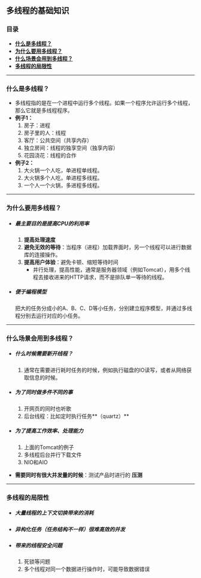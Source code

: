 ## 多线程的基础知识

### 目录

- **<a href="#1">什么是多线程？</a>**
- **<a href="#2">为什么要用多线程？</a>**
- **<a href="#3">什么场景会用到多线程？</a>**
- **<a href="#4">多线程的局限性</a>**

------

###  <a id="1">什么是多线程？</a>

- 多线程指的是在一个进程中运行多个线程。如果一个程序允许运行多个线程，那么它就是多线程程序。
- **例子1：**
  1. 房子：进程
  2. 房子里的人：线程
  3. 客厅：公共空间（共享内存）
  4. 独立房间：线程的独享空间（独享内容）
  5. 花园浇花：线程的合作
- **例子2：**
  1. 大火锅一个人吃，单进程单线程。
  2. 大火锅多个人吃，单进程多线程。
  3. 一个人一个火锅，多进程多线程。

------

###  <a id="1"> 为什么要用多线程？</a>

- ##### 最主要目的是提高CPU的利用率

  1. **提高处理速度**
  2. **避免无效的等待**：当程序（进程）加载界面时，另一个线程可以进行数据库的连接操作。
  3. **提高用户体验**：避免卡顿、缩短等待时间
     - 并行处理，提高性能，通常是服务器领域（例如Tomcat），用多个线程去接收进来的HTTP请求，而不是排队单一等待的线程。

- ##### 便于编程模型

  把大的任务分成小的A、B、C、D等小任务，分别建立程序模型，并通过多线程分别去运行对应的小任务。

------

###  <a id="1">什么场景会用到多线程？</a>

- ##### 什么时候需要新开线程？

  1. 通常在需要进行耗时任务的时候，例如执行磁盘的IO读写，或者从网络获取信息的时候。

- ##### 为了同时做多件不同的事

  1. 开网页的同时也听歌
  2. 后台线程：比如定时执行任务**（quartz）**

- ##### 为了提高工作效率、处理能力

  1. 上面的Tomcat的例子
  2. 多线程后台并行下载文件
  3. NIO和AIO

- **需要同时有很大并发量的时候**：测试产品时进行的 **压测**

------

### <a id="4"> 多线程的局限性</a>

- ##### 大量线程的上下文切换带来的消耗

- ##### 异构化任务（任务结构不一样）很难高效的并发

- ##### 带来的线程安全问题

  1. 死锁等问题
  2. 多个线程对同一个数据进行操作时，可能导致数据错误